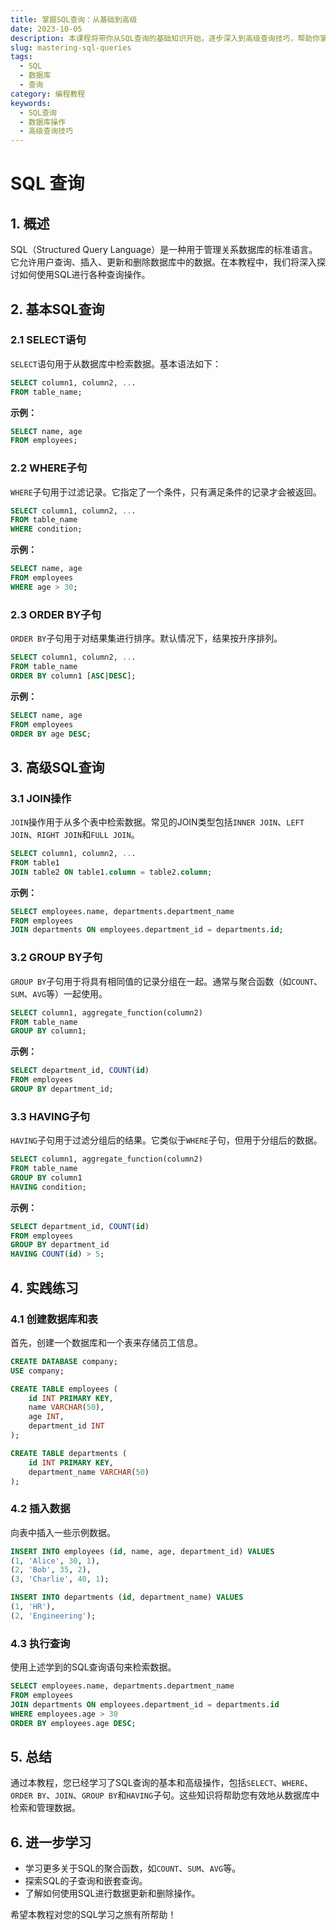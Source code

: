 ```yaml
---
title: 掌握SQL查询：从基础到高级
date: 2023-10-05
description: 本课程将带你从SQL查询的基础知识开始，逐步深入到高级查询技巧，帮助你掌握数据库操作的核心技能。
slug: mastering-sql-queries
tags:
  - SQL
  - 数据库
  - 查询
category: 编程教程
keywords:
  - SQL查询
  - 数据库操作
  - 高级查询技巧
---
```


# SQL 查询

## 1. 概述

SQL（Structured Query Language）是一种用于管理关系数据库的标准语言。它允许用户查询、插入、更新和删除数据库中的数据。在本教程中，我们将深入探讨如何使用SQL进行各种查询操作。

## 2. 基本SQL查询

### 2.1 SELECT语句

`SELECT`语句用于从数据库中检索数据。基本语法如下：

```sql
SELECT column1, column2, ...
FROM table_name;
```

**示例：**

```sql
SELECT name, age
FROM employees;
```

### 2.2 WHERE子句

`WHERE`子句用于过滤记录。它指定了一个条件，只有满足条件的记录才会被返回。

```sql
SELECT column1, column2, ...
FROM table_name
WHERE condition;
```

**示例：**

```sql
SELECT name, age
FROM employees
WHERE age > 30;
```

### 2.3 ORDER BY子句

`ORDER BY`子句用于对结果集进行排序。默认情况下，结果按升序排列。

```sql
SELECT column1, column2, ...
FROM table_name
ORDER BY column1 [ASC|DESC];
```

**示例：**

```sql
SELECT name, age
FROM employees
ORDER BY age DESC;
```

## 3. 高级SQL查询

### 3.1 JOIN操作

`JOIN`操作用于从多个表中检索数据。常见的JOIN类型包括`INNER JOIN`、`LEFT JOIN`、`RIGHT JOIN`和`FULL JOIN`。

```sql
SELECT column1, column2, ...
FROM table1
JOIN table2 ON table1.column = table2.column;
```

**示例：**

```sql
SELECT employees.name, departments.department_name
FROM employees
JOIN departments ON employees.department_id = departments.id;
```

### 3.2 GROUP BY子句

`GROUP BY`子句用于将具有相同值的记录分组在一起。通常与聚合函数（如`COUNT`、`SUM`、`AVG`等）一起使用。

```sql
SELECT column1, aggregate_function(column2)
FROM table_name
GROUP BY column1;
```

**示例：**

```sql
SELECT department_id, COUNT(id)
FROM employees
GROUP BY department_id;
```

### 3.3 HAVING子句

`HAVING`子句用于过滤分组后的结果。它类似于`WHERE`子句，但用于分组后的数据。

```sql
SELECT column1, aggregate_function(column2)
FROM table_name
GROUP BY column1
HAVING condition;
```

**示例：**

```sql
SELECT department_id, COUNT(id)
FROM employees
GROUP BY department_id
HAVING COUNT(id) > 5;
```

## 4. 实践练习

### 4.1 创建数据库和表

首先，创建一个数据库和一个表来存储员工信息。

```sql
CREATE DATABASE company;
USE company;

CREATE TABLE employees (
    id INT PRIMARY KEY,
    name VARCHAR(50),
    age INT,
    department_id INT
);

CREATE TABLE departments (
    id INT PRIMARY KEY,
    department_name VARCHAR(50)
);
```

### 4.2 插入数据

向表中插入一些示例数据。

```sql
INSERT INTO employees (id, name, age, department_id) VALUES
(1, 'Alice', 30, 1),
(2, 'Bob', 35, 2),
(3, 'Charlie', 40, 1);

INSERT INTO departments (id, department_name) VALUES
(1, 'HR'),
(2, 'Engineering');
```

### 4.3 执行查询

使用上述学到的SQL查询语句来检索数据。

```sql
SELECT employees.name, departments.department_name
FROM employees
JOIN departments ON employees.department_id = departments.id
WHERE employees.age > 30
ORDER BY employees.age DESC;
```

## 5. 总结

通过本教程，您已经学习了SQL查询的基本和高级操作，包括`SELECT`、`WHERE`、`ORDER BY`、`JOIN`、`GROUP BY`和`HAVING`子句。这些知识将帮助您有效地从数据库中检索和管理数据。

## 6. 进一步学习

- 学习更多关于SQL的聚合函数，如`COUNT`、`SUM`、`AVG`等。
- 探索SQL的子查询和嵌套查询。
- 了解如何使用SQL进行数据更新和删除操作。

希望本教程对您的SQL学习之旅有所帮助！